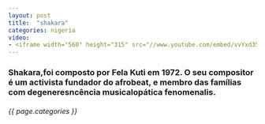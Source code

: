 ```yaml
---
layout: post
title:  "shakara"
categories: nigeria
video: 
- <iframe width="560" height="315" src="//www.youtube.com/embed/vvYxd35xFx8" frameborder="0" allowfullscreen></iframe>
---
```


### Shakara,foi composto por Fela Kuti em 1972. O seu compositor é um activista fundador do afrobeat, e membro das famílias com degeneresncência musicalopática fenomenalis.
###### {{ page.categories }}